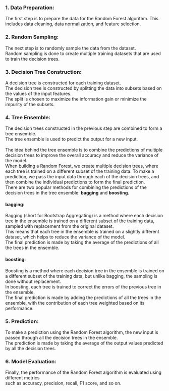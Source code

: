 <h3>1. Data Preparation: </h3>
The first step is to prepare the data for the Random Forest algorithm. This includes data cleaning, data normalization, and feature selection.
<br>
<h3>2. Random Sampling: </h3>
The next step is to randomly sample the data from the dataset. <br>
Random sampling is done to create multiple training datasets that are used to train the decision trees.
<br>
<h3>3. Decision Tree Construction: </h3> 
A decision tree is constructed for each training dataset. <br>
The decision tree is constructed by splitting the data into subsets based on the values of the input features. <br>
The split is chosen to maximize the information gain or minimize the impurity of the subsets.
<br>
<h3>4. Tree Ensemble: </h4>
The decision trees constructed in the previous step are combined to form a tree ensemble. <br>
The tree ensemble is used to predict the output for a new input.
<br>
<br>
The idea behind the tree ensemble is to combine the predictions of multiple decision trees to improve the overall accuracy and reduce the variance of the model.<br>
When building a Random Forest, we create multiple decision trees, where each tree is trained on a different subset of the training data. To make a prediction, we pass the input data through each of the decision trees, and then combine the individual predictions to form the final prediction.

<br>
There are two popular methods for combining the predictions of the decision trees in the tree ensemble: <b>bagging</b> and <b>boosting</b>.
<br>
<h4>bagging:</h4> 
Bagging (short for Bootstrap Aggregating) is a method where each decision tree in the ensemble is trained on a different subset of the training data, sampled with replacement from the original dataset. <br>
This means that each tree in the ensemble is trained on a slightly different dataset, which helps to reduce the variance of the model. <br>
The final prediction is made by taking the average of the predictions of all the trees in the ensemble.

<h4>boosting:</h4>
Boosting is a method where each decision tree in the ensemble is trained on a different subset of the training data, but unlike bagging, the sampling is done without replacement. <br>
In boosting, each tree is trained to correct the errors of the previous tree in the ensemble. <br>
The final prediction is made by adding the predictions of all the trees in the ensemble, with the contribution of each tree weighted based on its performance.


<h3>5. Prediction: </h5>
To make a prediction using the Random Forest algorithm, the new input is passed through all the decision trees in the ensemble. <br>
The prediction is made by taking the average of the output values predicted by all the decision trees.
<br>
<h3>6. Model Evaluation: </h3>
Finally, the performance of the Random Forest algorithm is evaluated using different metrics <br>
such as accuracy, precision, recall, F1 score, and so on.